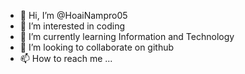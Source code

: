 - 👋 Hi, I’m @HoaiNampro05
- 👀 I’m interested in coding
- 🌱 I’m currently learning Information and Technology
- 💞️ I’m looking to collaborate on github
- 📫 How to reach me ...

<!---
HoaiNampro05/HoaiNampro05 is a ✨ special ✨ repository because its `README.md` (this file) appears on your GitHub profile.
You can click the Preview link to take a look at your changes.
--->

